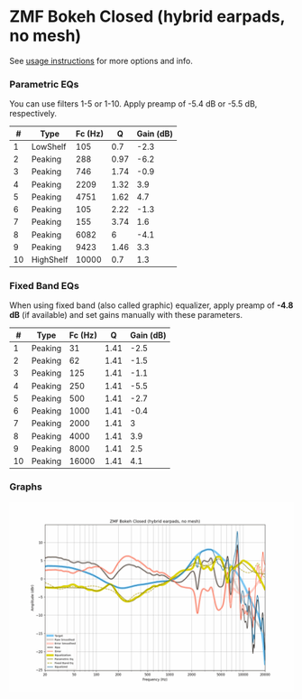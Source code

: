 # ZMF Bokeh Closed (hybrid earpads, no mesh)
See [usage instructions](https://github.com/jaakkopasanen/AutoEq#usage) for more options and info.

### Parametric EQs
You can use filters 1-5 or 1-10. Apply preamp of -5.4 dB or -5.5 dB, respectively.

|   # | Type      |   Fc (Hz) |    Q |   Gain (dB) |
|-----|-----------|-----------|------|-------------|
|   1 | LowShelf  |       105 | 0.7  |        -2.3 |
|   2 | Peaking   |       288 | 0.97 |        -6.2 |
|   3 | Peaking   |       746 | 1.74 |        -0.9 |
|   4 | Peaking   |      2209 | 1.32 |         3.9 |
|   5 | Peaking   |      4751 | 1.62 |         4.7 |
|   6 | Peaking   |       105 | 2.22 |        -1.3 |
|   7 | Peaking   |       155 | 3.74 |         1.6 |
|   8 | Peaking   |      6082 | 6    |        -4.1 |
|   9 | Peaking   |      9423 | 1.46 |         3.3 |
|  10 | HighShelf |     10000 | 0.7  |         1.3 |

### Fixed Band EQs
When using fixed band (also called graphic) equalizer, apply preamp of **-4.8 dB** (if available) and set gains manually with these parameters.

|   # | Type    |   Fc (Hz) |    Q |   Gain (dB) |
|-----|---------|-----------|------|-------------|
|   1 | Peaking |        31 | 1.41 |        -2.5 |
|   2 | Peaking |        62 | 1.41 |        -1.5 |
|   3 | Peaking |       125 | 1.41 |        -1.1 |
|   4 | Peaking |       250 | 1.41 |        -5.5 |
|   5 | Peaking |       500 | 1.41 |        -2.7 |
|   6 | Peaking |      1000 | 1.41 |        -0.4 |
|   7 | Peaking |      2000 | 1.41 |         3   |
|   8 | Peaking |      4000 | 1.41 |         3.9 |
|   9 | Peaking |      8000 | 1.41 |         2.5 |
|  10 | Peaking |     16000 | 1.41 |         4.1 |

### Graphs
![](./ZMF%20Bokeh%20Closed%20(hybrid%20earpads,%20no%20mesh).png)
